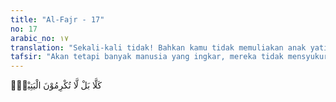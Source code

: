 ```yaml
---
title: "Al-Fajr - 17"
no: 17
arabic_no: ١٧
translation: "Sekali-kali tidak! Bahkan kamu tidak memuliakan anak yatim,"
tafsir: "Akan tetapi banyak manusia yang ingkar, mereka tidak mensyukuri nikmat yang diberikan kepadanya. Bersyukur adalah mengucapkan kata-kata syukur dan menggunakan nikmat itu sesuai dengan ketentuan Yang Memberinya. Salah satu ketentuan-Nya adalah bahwa orang yang diberi kelebihan rezeki harus memperhatikan mereka yang berkekurangan. Di antara mereka adalah anak-anak yatim. Anak yatim perlu diasuh sampai mereka dewasa. Manusia yang ingkar dan tak mau bersyukur tidak mau memperhatikan pengasuhan anak-anak yatim itu."
---
```

كَلَّا بَلْ لَّا تُكْرِمُوْنَ الْيَتِيْمَۙ